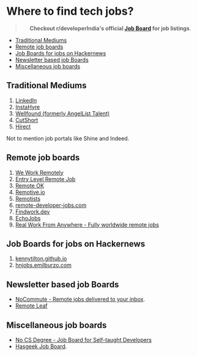 <!-- omit from toc -->
# Where to find tech jobs?

<center>

> **Checkout r/developerIndia's official [Job Board](https://developersindia.in/job-board/) for job listings**.

</center>

- [Traditional Mediums](#traditional-mediums)
- [Remote job boards](#remote-job-boards)
- [Job Boards for jobs on Hackernews](#job-boards-for-jobs-on-hackernews)
- [Newsletter based job Boards](#newsletter-based-job-boards)
- [Miscellaneous job boards](#miscellaneous-job-boards)

## Traditional Mediums

1. [LinkedIn](https://www.linkedin.com/jobs/)
2. [InstaHyre](https://www.instahyre.com/)
3. [Wellfound (formerly AngelList Talent)](https://wellfound.com/)
4. [CutShort](https://cutshort.io/)
5. [Hirect](https://www.hirect.in/)

Not to mention job portals like Shine and Indeed.

## Remote job boards

1. [We Work Remotely](https://weworkremotely.com/)
2. [Entry Level Remote Job](https://entrylevelremotejob.com/)
3. [Remote OK](https://remoteok.com/)
4. [Remotive.io](https://remotive.io/)
5. [Remotists](https://remotists.com/)
6. [remote-developer-jobs.com](https://www.remote-developer-jobs.com/)
7. [Findwork.dev](https://findwork.dev)
8. [EchoJobs](https://echojobs.io/search?q=&locations=Remote%2BIndia&page=1)
9. [Real Work From Anywhere - Fully worldwide remote jobs](https://www.realworkfromanywhere.com/)

## Job Boards for jobs on Hackernews

1. [kennytilton.github.io](https://kennytilton.github.io/whoishiring/)
2. [hnjobs.emilburzo.com](https://hnjobs.emilburzo.com)

## Newsletter based job Boards

- [NoCommute - Remote jobs delivered to your inbox](https://www.nocommutejob.com/).
- [Remote Leaf](https://remoteleaf.com/)

## Miscellaneous job boards

- [No CS Degree - Job Board for Self-taught Developers](https://www.nocsdegree.com/jobs/)
- [Hasgeek Job Board](https://hasjob.co/?c=programming).
